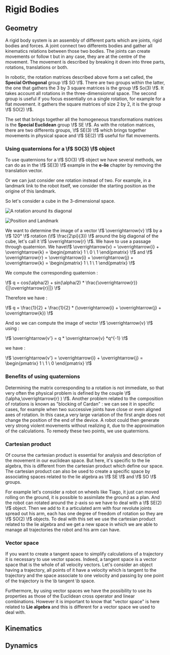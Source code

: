 # Rigid Bodies

## Geometry

A rigid body system is an assembly of different parts which are joints, rigid bodies and forces. A joint connect two differents bodies and gather all kinematics relations between those two bodies. The joints can create movements or follow t but in any case, they are at the centre of the movement. The movement is described by breaking it down into three parts, rotations, translations or both.

In robotic, the rotation matrices described above form a set called, the **Special Orthogonal** group \f$ SO \f$. There are two groups within the latter, the one that gathers the 3 by 3 square matrices is the group \f$ So(3) \f$. It takes account all rotations in the three-dimensionnal space. The second group is useful if you focus essentially on a single rotation, for example for a flat movement. it gathers the square matrices of size 2 by 2, it is the group \f$ SO(2) \f$. 

The set that brings together all the homogeneous transformations matrices is the **Special Euclidean** group \f$ SE \f$. As with the rotation matrices, there are two differents groups, \f$ SE(3) \f$ which brings together movements in physical space and \f$ SE(2) \f$ useful for flat movements. 

### Using quaternions for a \f$ SO(3) \f$ object 

To use quaternions for a \f$ SO(3) \f$ object we have several methods, we can do as in the \f$ SE(3) \f$ example in the **e-lie** chapter by removing the translation vector. 

Or we can just consider one rotation instead of two. For example, in a landmark link to the robot itself, we consider the starting position as the origine of this landmark.  

So let's consider a cube in the 3-dimensional space.


![A rotation around its diagonal](cube_rotation.gif) 


![Position and Landmark](cube-rotation_picture.jpg)


We want to determine the image of a vector \f$ \overrightarrow{v} \f$ by a \f$ 120° \f$ rotation (\f$ \frac{2\pi}{3}) \f$ around the big diagonal of the cube, let's call it \f$ \overrightarrow{r} \f$. We have to use a passage through quaternion. We have\f$ \overrightarrow{v} = \overrightarrow{i} + \overrightarrow{k} = \begin{pmatrix} 1 \\ 0 \\ 1 \end{pmatrix} \f$ and \f$ \overrightarrow{r} = \overrightarrow{i} + \overrightarrow{j} + \overrightarrow{k} = \begin{pmatrix} 1 \\ 1 \\ 1 \end{pmatrix} \f$

We compute the corresponding quaternion :

\f$ q = cos(\alpha/2) + sin(\alpha/2) * \frac{\overrightarrow{r}}{||\overrightarrow{r}||} \f$

Therefore we have :

\f$ q = \frac{1}{2} + \frac{1}{2} * (\overrightarrow{i} + \overrightarrow{j} + \overrightarrow{k}) \f$

And so we can compute the image of vector \f$ \overrightarrow{v} \f$ using :

\f$ \overrightarrow{v'} = q * \overrightarrow{v} *q^{-1} \f$

we have :

\f$ \overrightarrow{v'} = \overrightarrow{i} + \overrightarrow{j} = \begin{pmatrix} 1 \\ 1 \\ 0 \end{pmatrix} \f$


### Benefits of using quaternions

Determining the matrix corresponding to a rotation is not immediate, so that very often the physical problem is defined by the couple \f$ (\alpha,\overrightarrow{r} ) \f$. Another problem related to the composition of rotations is known as "blocking of Cardan" : we can see it in specific cases, for example when two successive joints have close or even aligned axes of rotation. In this case,a very large variation of the first angle does not change the position of the end of the device. A robot could then generate very strong violent movements without realizing it, due to the approximation of the calculations. To remedy these two points, we use quaternions.



### Cartesian product

Of course the cartesian product is essential for analysis and description of the movement in our euclidean space. But here, it's specific to the lie algebra, this is different from the cartesian product which define our space. 
The cartesian product can also be used to create a specific space by associating spaces related to the lie algebra as \f$ SE \f$ and \f$ SO \f$ groups. 

For example let's consider a robot on wheels like Tiago, it just can moved rolling on the ground, it is possible to assimilate the ground as a plan. And the robot can rotated around the z-axis so we have to deal with a \f$ SE(2) \f$ object. Then we add to it a articulated arm with four revolute joints spread out his arm, each has one degree of freedom of rotation so they are \f$ SO(2) \f$ objects. To deal with this set we use the cartesian product related to the lie algebra and we get a new space in which we are able to manage all trajectories the robot and his arm can have.


### Vector space 

If you want to create a tangent space to simplify calculations of a trajectory it is necessary to use vector spaces. Indeed, a tangent space is a vector space that is the whole of all velocity vectors. 
Let's consider an object having a trajectory, all points of it have a velocity which is tangent to the trajectory and the space associate to one velocity and passing by one point of the trajectory is the \b tangent \b space. 


Furthermore, by using vector spaces we have the possibility to use its properties as those of the Euclidean cross operator and linear combinations.
However it is important to know that "vector space" is here related to **Lie algebra** and this is different for a vector space we used to deal with.

## Kinematics

## Dynamics
